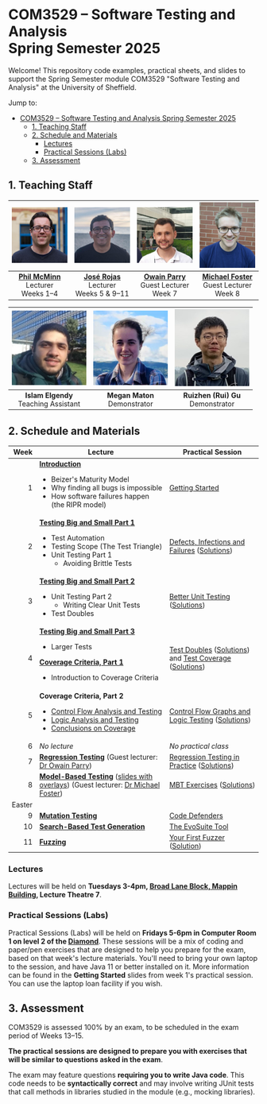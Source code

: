 # COM3529 – Software Testing and Analysis <br /> Spring Semester 2025

Welcome! This repository code examples, practical sheets, and slides to support the Spring Semester module COM3529 "Software Testing and Analysis" at the University of Sheffield.

Jump to:
- [COM3529 – Software Testing and Analysis  Spring Semester 2025](#com3529-software-testing-and-analysis--spring-semester-2025)
  - [1. Teaching Staff](#1-teaching-staff)
  - [2. Schedule and Materials](#2-schedule-and-materials)
    - [Lectures](#lectures)
    - [Practical Sessions (Labs)](#practical-sessions-labs)
  - [3. Assessment](#3-assessment)

## 1. Teaching Staff

  |<img src="misc/images/phil.jpg" width="150"/> | <img src="misc/images/jose.jpg" width="150"/> | <img src="misc/images/owain.jpg" width="150"/> | <img src="misc/images/michael.jpg" width="150"/> |
  |:-:|:-:|:-:|:-:|
  | **[Phil McMinn](https://philmcminn.com)** <br /> Lecturer <br /> Weeks 1&ndash;4 | **[José Rojas](https://jmrojas.github.io)** <br /> Lecturer <br /> Weeks 5 &amp; 9&ndash;11 | **[Owain Parry](https://o-parry.github.io/)** <br /> Guest Lecturer <br /> Week 7 | **[Michael Foster](https://jmafoster1.github.io/)** <br /> Guest Lecturer <br /> Week 8|

  |<img src="misc/images/islam.jpg" width="150"/> | <img src="misc/images/megan.jpg" width="150"/> | <img src="misc/images/rui.jpg" width="150"/> |
  |:-:|:-:|:-:|
  |**Islam Elgendy** <br /> Teaching Assistant | **Megan Maton** <br /> Demonstrator | **Ruizhen (Rui) Gu** <br /> Demonstrator|



## 2. Schedule and Materials

<!-- [Defects, Infections and Failures](practicals/2-defects-infections-failures.md) | -->

| Week | Lecture | Practical Session |
|-:|-|-|
|1 | **[Introduction](slides/1-introduction.pdf)**<ul><li>Beizer's Maturity Model</li><li>Why finding all bugs is impossible</li><li>How software failures happen (the RIPR model)</li></ul>| [Getting Started](practicals/1-getting-started.pdf) |
|2 | **[Testing Big and Small Part 1](slides/2-testing-big-small-1.pdf)**<ul><li>Test Automation</li><li>Testing Scope (The Test Triangle)</li><li>Unit Testing Part 1<ul><li>Avoiding Brittle Tests</li></ul></li></ul> | [Defects, Infections and Failures](practicals/2-defects-infections-failures.md) ([Solutions](practicals/2-defects-infections-failures-solutions.md))|
|3 | **[Testing Big and Small Part 2](slides/3-testing-big-small-2.pdf)**<ul><li>Unit Testing Part 2<ul><li>Writing Clear Unit Tests</li></ul><li>Test Doubles</li></ul> | [Better Unit Testing](practicals/3-better-unit-testing.md) ([Solutions](practicals/3-better-unit-testing-solutions.md)) |
|4 | **[Testing Big and Small Part 3](slides/4-testing-big-small-3.pdf)**<ul><li>Larger Tests</li></ul>**[Coverage Criteria, Part 1](slides/4-coverage-part1.pdf)**<ul><li>Introduction to Coverage Criteria</li></ul> | [Test Doubles](practicals/4-test-doubles.md) ([Solutions](practicals/4-test-doubles-solutions.md)) and [Test Coverage](practicals/4-coverage.md) ([Solutions](practicals/4-coverage-solutions.md))|
|5 | **Coverage Criteria, Part 2**<ul><li>[Control Flow Analysis and Testing](slides/5-control-flow-analysis-and-testing.pdf)</li><li>[Logic Analysis and Testing](slides/5-logic-analysis-and-testing.pdf)</li><li>[Conclusions on Coverage](slides/5-conclusions.pdf)</li></ul> | [Control Flow Graphs and Logic Testing](practicals/5-cfgs-and-logic.md) ([Solutions](practicals/5-cfgs-and-logic-solutions.md)) |
|6 | *No lecture* | *No practical class* |
|7 | [**Regression Testing**](slides/7-regression.pdf) (Guest lecturer: [Dr Owain Parry](https://o-parry.github.io/)) | [Regression Testing in Practice](practicals/7-regression-testing.md) ([Solutions](practicals/7-regression-testing-solutions.md)) |
|8 | **[Model-Based Testing](slides/8-MBT.pdf)** ([slides with overlays](slides/8-MBT-overlays.pdf)) (Guest lecturer: [Dr Michael Foster](https://jmafoster1.github.io/)) | [MBT Exercises](practicals/8-MBT.md) ([Solutions](practicals/8-MBT-solutions.md)) |
|Easter| | |
|9 | **[Mutation Testing](slides/9-mutation.pdf)** | [Code Defenders](practicals/9-CodeDefenders.pdf) |
|10 | **[Search-Based Test Generation](slides/10-sbst.pdf)** | [The EvoSuite Tool](practicals/10-evosuite-demo/evosuite-demo.md) |
|11| **[Fuzzing](slides/11-fuzz-testing.pdf)** | [Your First Fuzzer](practicals/11-fuzzing.md) ([Solution](practicals/11-fuzzing-solution/)) |

### Lectures

Lectures will be held on **Tuesdays 3-4pm, [Broad Lane Block, Mappin Building](https://sites.google.com/sheffield.ac.uk/pooledroomdirectory/teaching-spaces/broad-lane-block-mappin-building),  Lecture Theatre 7**.

### Practical Sessions (Labs)

Practical Sessions (Labs) will be held on **Fridays 5-6pm in Computer Room 1 on level 2 of the [Diamond](https://www.sheffield.ac.uk/engineering/diamond-engineering/floor-plans)**. These sessions will be a mix of coding and paper/pen exercises that are designed to help you prepare for the exam, based on that week's lecture materials. You'll need to bring your own laptop to the session, and have Java 11 or better installed on it. More information can be found in the **Getting Started** slides from week 1's practical session. You can use the laptop loan facility if you wish.


## 3. Assessment

COM3529 is assessed 100% by an exam, to be scheduled in the exam period of Weeks 13&ndash;15.

**The practical sessions are designed to prepare you with exercises that will be similar to questions asked in the exam**.

The exam may feature questions **requiring you to write Java code**. This code
needs to be **syntactically correct** and may involve writing JUnit tests that
call methods in libraries studied in the module (e.g., mocking libraries).
